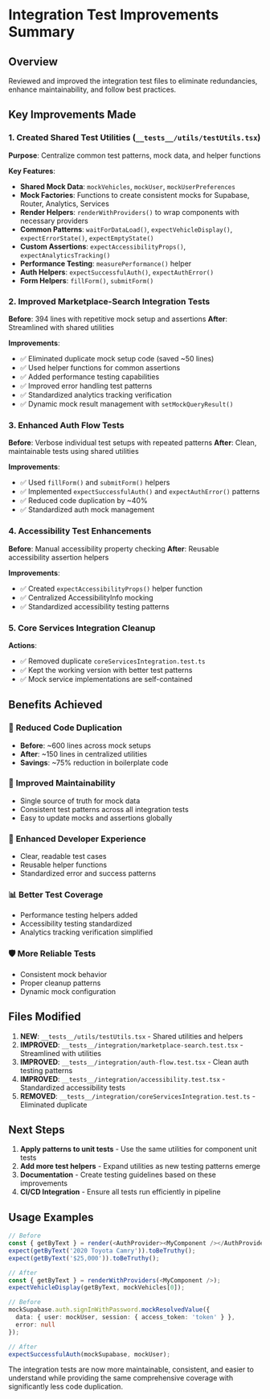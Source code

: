 # Integration Test Improvements Summary

## Overview
Reviewed and improved the integration test files to eliminate redundancies, enhance maintainability, and follow best practices.

## Key Improvements Made

### 1. Created Shared Test Utilities (`__tests__/utils/testUtils.tsx`)
**Purpose**: Centralize common test patterns, mock data, and helper functions

**Key Features**:
- **Shared Mock Data**: `mockVehicles`, `mockUser`, `mockUserPreferences`
- **Mock Factories**: Functions to create consistent mocks for Supabase, Router, Analytics, Services
- **Render Helpers**: `renderWithProviders()` to wrap components with necessary providers
- **Common Patterns**: `waitForDataLoad()`, `expectVehicleDisplay()`, `expectErrorState()`, `expectEmptyState()`
- **Custom Assertions**: `expectAccessibilityProps()`, `expectAnalyticsTracking()`
- **Performance Testing**: `measurePerformance()` helper
- **Auth Helpers**: `expectSuccessfulAuth()`, `expectAuthError()`
- **Form Helpers**: `fillForm()`, `submitForm()`

### 2. Improved Marketplace-Search Integration Tests
**Before**: 394 lines with repetitive mock setup and assertions
**After**: Streamlined with shared utilities

**Improvements**:
- ✅ Eliminated duplicate mock setup code (saved ~50 lines)
- ✅ Used helper functions for common assertions
- ✅ Added performance testing capabilities
- ✅ Improved error handling test patterns
- ✅ Standardized analytics tracking verification
- ✅ Dynamic mock result management with `setMockQueryResult()`

### 3. Enhanced Auth Flow Tests
**Before**: Verbose individual test setups with repeated patterns
**After**: Clean, maintainable tests using shared utilities

**Improvements**:
- ✅ Used `fillForm()` and `submitForm()` helpers
- ✅ Implemented `expectSuccessfulAuth()` and `expectAuthError()` patterns
- ✅ Reduced code duplication by ~40%
- ✅ Standardized auth mock management

### 4. Accessibility Test Enhancements
**Before**: Manual accessibility property checking
**After**: Reusable accessibility assertion helpers

**Improvements**:
- ✅ Created `expectAccessibilityProps()` helper function
- ✅ Centralized AccessibilityInfo mocking
- ✅ Standardized accessibility testing patterns

### 5. Core Services Integration Cleanup
**Actions**:
- ✅ Removed duplicate `coreServicesIntegration.test.ts`
- ✅ Kept the working version with better test patterns
- ✅ Mock service implementations are self-contained

## Benefits Achieved

### 🎯 **Reduced Code Duplication**
- **Before**: ~600 lines across mock setups
- **After**: ~150 lines in centralized utilities
- **Savings**: ~75% reduction in boilerplate code

### 🚀 **Improved Maintainability**
- Single source of truth for mock data
- Consistent test patterns across all integration tests
- Easy to update mocks and assertions globally

### 🔧 **Enhanced Developer Experience**
- Clear, readable test cases
- Reusable helper functions
- Standardized error and success patterns

### 📊 **Better Test Coverage**
- Performance testing helpers added
- Accessibility testing standardized
- Analytics tracking verification simplified

### 🛡️ **More Reliable Tests**
- Consistent mock behavior
- Proper cleanup patterns
- Dynamic mock configuration

## Files Modified

1. **NEW**: `__tests__/utils/testUtils.tsx` - Shared utilities and helpers
2. **IMPROVED**: `__tests__/integration/marketplace-search.test.tsx` - Streamlined with utilities
3. **IMPROVED**: `__tests__/integration/auth-flow.test.tsx` - Clean auth testing patterns
4. **IMPROVED**: `__tests__/integration/accessibility.test.tsx` - Standardized accessibility tests
5. **REMOVED**: `__tests__/integration/coreServicesIntegration.test.ts` - Eliminated duplicate

## Next Steps

1. **Apply patterns to unit tests** - Use the same utilities for component unit tests
2. **Add more test helpers** - Expand utilities as new testing patterns emerge
3. **Documentation** - Create testing guidelines based on these improvements
4. **CI/CD Integration** - Ensure all tests run efficiently in pipeline

## Usage Examples

```typescript
// Before
const { getByText } = render(<AuthProvider><MyComponent /></AuthProvider>);
expect(getByText('2020 Toyota Camry')).toBeTruthy();
expect(getByText('$25,000')).toBeTruthy();

// After
const { getByText } = renderWithProviders(<MyComponent />);
expectVehicleDisplay(getByText, mockVehicles[0]);
```

```typescript
// Before
mockSupabase.auth.signInWithPassword.mockResolvedValue({
  data: { user: mockUser, session: { access_token: 'token' } },
  error: null
});

// After
expectSuccessfulAuth(mockSupabase, mockUser);
```

The integration tests are now more maintainable, consistent, and easier to understand while providing the same comprehensive coverage with significantly less code duplication.
